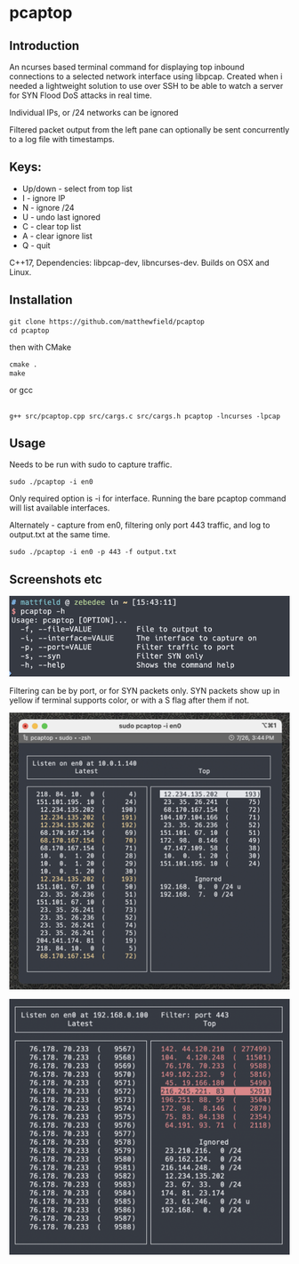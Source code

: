 # pcaptop

## Introduction
An ncurses based terminal command for displaying top inbound connections to a selected network interface using libpcap. Created when i needed a lightweight solution to use over SSH to be able to watch a server for SYN Flood DoS attacks in real time.

Individual IPs, or /24 networks can be ignored

Filtered packet output from the left pane can optionally be sent concurrently to a log file with timestamps.

## Keys:
* Up/down - select from top list 
* I - ignore IP
* N - ignore /24
* U - undo last ignored
* C - clear top list
* A - clear ignore list
* Q - quit

C++17, Dependencies: libpcap-dev, libncurses-dev. Builds on OSX and Linux.

## Installation

```console
git clone https://github.com/matthewfield/pcaptop
cd pcaptop

```
then with CMake

```console
cmake .
make
```

or gcc
```console

g++ src/pcaptop.cpp src/cargs.c src/cargs.h pcaptop -lncurses -lpcap
```

## Usage

Needs to be run with sudo to capture traffic. 

```console
sudo ./pcaptop -i en0
```

Only required option is -i for interface. Running the bare pcaptop command will list available interfaces.

Alternately - capture from en0, filtering only port 443 traffic, and log to output.txt at the same time.

```console
sudo ./pcaptop -i en0 -p 443 -f output.txt
```

## Screenshots etc

![Command line options](screenshots/pcaptop_command.png?raw=true)

Filtering can be by port, or for SYN packets only. SYN packets show up in yellow if terminal supports color, or with a S flag after them if not.

![Unfiltered capture, SYN packets show up in yellow if terminal supports color, else with an S flag after](screenshots/pcaptop_unfiltered_with_syn_packets_in_yellow.png?raw=true)

![Filtered capture, on port 443 displayed at top](screenshots/pcaptop_with_port_filter.png?raw=true)
